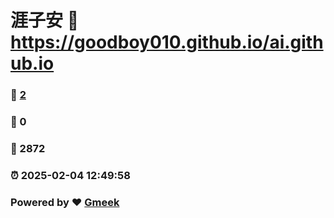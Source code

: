 # 涯子安 :link: https://goodboy010.github.io/ai.github.io 
### :page_facing_up: [2](https://goodboy010.github.io/ai.github.io/tag.html) 
### :speech_balloon: 0 
### :hibiscus: 2872 
### :alarm_clock: 2025-02-04 12:49:58 
### Powered by :heart: [Gmeek](https://github.com/Meekdai/Gmeek)
